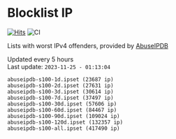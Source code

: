 # Blocklist IP

[![Hits](https://hits.seeyoufarm.com/api/count/incr/badge.svg?url=https%3A%2F%2Fgithub.com%2Fborestad%2Fblocklist-ip%2F&count_bg=%2379C83D&title_bg=%23555555&icon=&icon_color=%23E7E7E7&title=hits&edge_flat=false)](https://hits.seeyoufarm.com)  ![CI](https://img.shields.io/github/workflow/status/borestad/blocklist-ip/CI?style=flat-square)

Lists with worst IPv4 offenders, provided by [AbuseIPDB](https://www.abuseipdb.com/)

<!-- FOOTER-PLACEHOLDER -->
Updated every 5 hours<br>
Last update: `2023-11-25 - 01:13:04`
```
abuseipdb-s100-1d.ipset (23687 ip)
abuseipdb-s100-2d.ipset (27631 ip)
abuseipdb-s100-3d.ipset (30614 ip)
abuseipdb-s100-7d.ipset (37497 ip)
abuseipdb-s100-30d.ipset (57606 ip)
abuseipdb-s100-60d.ipset (84467 ip)
abuseipdb-s100-90d.ipset (109024 ip)
abuseipdb-s100-120d.ipset (132357 ip)
abuseipdb-s100-all.ipset (417490 ip)
```
